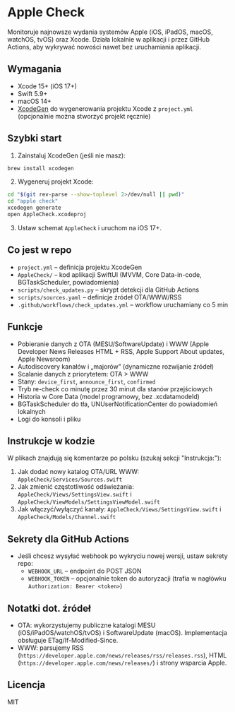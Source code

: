 # Apple Check

Monitoruje najnowsze wydania systemów Apple (iOS, iPadOS, macOS, watchOS, tvOS) oraz Xcode. Działa lokalnie w aplikacji i przez GitHub Actions, aby wykrywać nowości nawet bez uruchamiania aplikacji.

## Wymagania

- Xcode 15+ (iOS 17+)
- Swift 5.9+
- macOS 14+
- [XcodeGen](https://github.com/yonaskolb/XcodeGen) do wygenerowania projektu Xcode z `project.yml` (opcjonalnie można stworzyć projekt ręcznie)

## Szybki start

1. Zainstaluj XcodeGen (jeśli nie masz):

```bash
brew install xcodegen
```

2. Wygeneruj projekt Xcode:

```bash
cd "$(git rev-parse --show-toplevel 2>/dev/null || pwd)"
cd "apple check"
xcodegen generate
open AppleCheck.xcodeproj
```

3. Ustaw schemat `AppleCheck` i uruchom na iOS 17+.

## Co jest w repo

- `project.yml` – definicja projektu XcodeGen
- `AppleCheck/` – kod aplikacji SwiftUI (MVVM, Core Data-in-code, BGTaskScheduler, powiadomienia)
- `scripts/check_updates.py` – skrypt detekcji dla GitHub Actions
- `scripts/sources.yaml` – definicje źródeł OTA/WWW/RSS
- `.github/workflows/check_updates.yml` – workflow uruchamiany co 5 min

## Funkcje

- Pobieranie danych z OTA (MESU/SoftwareUpdate) i WWW (Apple Developer News Releases HTML + RSS, Apple Support About updates, Apple Newsroom)
- Autodiscovery kanałów i „majorów” (dynamiczne rozwijanie źródeł)
- Scalanie danych z priorytetem: OTA > WWW
- Stany: `device_first`, `announce_first`, `confirmed`
- Tryb re-check co minutę przez 30 minut dla stanów przejściowych
- Historia w Core Data (model programowy, bez .xcdatamodeld)
- BGTaskScheduler do tła, UNUserNotificationCenter do powiadomień lokalnych
- Logi do konsoli i pliku

## Instrukcje w kodzie

W plikach znajdują się komentarze po polsku (szukaj sekcji "Instrukcja:"):

1. Jak dodać nowy katalog OTA/URL WWW: `AppleCheck/Services/Sources.swift`
2. Jak zmienić częstotliwość odświeżania: `AppleCheck/Views/SettingsView.swift` i `AppleCheck/ViewModels/SettingsViewModel.swift`
3. Jak włączyć/wyłączyć kanały: `AppleCheck/Views/SettingsView.swift` i `AppleCheck/Models/Channel.swift`

## Sekrety dla GitHub Actions

- Jeśli chcesz wysyłać webhook po wykryciu nowej wersji, ustaw sekrety repo:
  - `WEBHOOK_URL` – endpoint do POST JSON
  - `WEBHOOK_TOKEN` – opcjonalnie token do autoryzacji (trafia w nagłówku `Authorization: Bearer <token>`)

## Notatki dot. źródeł

- OTA: wykorzystujemy publiczne katalogi MESU (iOS/iPadOS/watchOS/tvOS) i SoftwareUpdate (macOS). Implementacja obsługuje ETag/If-Modified-Since.
- WWW: parsujemy RSS (`https://developer.apple.com/news/releases/rss/releases.rss`), HTML (`https://developer.apple.com/news/releases/`) i strony wsparcia Apple.

## Licencja

MIT


